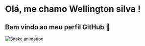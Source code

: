 # Olá, me chamo Wellington silva ! 
## Bem vindo ao meu perfil GitHub 👋

![Snake animation](https://github.com/Wellsanfor/Wellsanfor/blob/output/github-contribution-grid-snake.svg)
